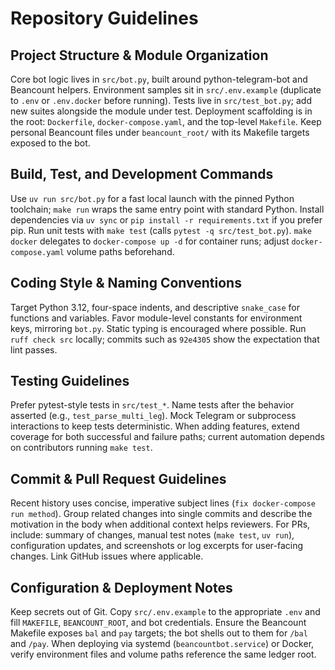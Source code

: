 # Repository Guidelines

## Project Structure & Module Organization
Core bot logic lives in `src/bot.py`, built around python-telegram-bot and Beancount helpers. Environment samples sit in `src/.env.example` (duplicate to `.env` or `.env.docker` before running). Tests live in `src/test_bot.py`; add new suites alongside the module under test. Deployment scaffolding is in the root: `Dockerfile`, `docker-compose.yaml`, and the top-level `Makefile`. Keep personal Beancount files under `beancount_root/` with its Makefile targets exposed to the bot.

## Build, Test, and Development Commands
Use `uv run src/bot.py` for a fast local launch with the pinned Python toolchain; `make run` wraps the same entry point with standard Python. Install dependencies via `uv sync` or `pip install -r requirements.txt` if you prefer pip. Run unit tests with `make test` (calls `pytest -q src/test_bot.py`). `make docker` delegates to `docker-compose up -d` for container runs; adjust `docker-compose.yaml` volume paths beforehand.

## Coding Style & Naming Conventions
Target Python 3.12, four-space indents, and descriptive `snake_case` for functions and variables. Favor module-level constants for environment keys, mirroring `bot.py`. Static typing is encouraged where possible. Run `ruff check src` locally; commits such as `92e4305` show the expectation that lint passes.

## Testing Guidelines
Prefer pytest-style tests in `src/test_*`. Name tests after the behavior asserted (e.g., `test_parse_multi_leg`). Mock Telegram or subprocess interactions to keep tests deterministic. When adding features, extend coverage for both successful and failure paths; current automation depends on contributors running `make test`.

## Commit & Pull Request Guidelines
Recent history uses concise, imperative subject lines (`fix docker-compose run method`). Group related changes into single commits and describe the motivation in the body when additional context helps reviewers. For PRs, include: summary of changes, manual test notes (`make test`, `uv run`), configuration updates, and screenshots or log excerpts for user-facing changes. Link GitHub issues where applicable.

## Configuration & Deployment Notes
Keep secrets out of Git. Copy `src/.env.example` to the appropriate `.env` and fill `MAKEFILE`, `BEANCOUNT_ROOT`, and bot credentials. Ensure the Beancount Makefile exposes `bal` and `pay` targets; the bot shells out to them for `/bal` and `/pay`. When deploying via systemd (`beancountbot.service`) or Docker, verify environment files and volume paths reference the same ledger root.
